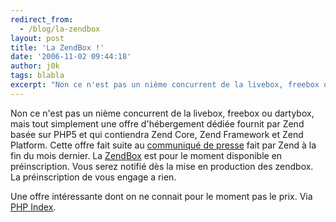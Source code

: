 ```yaml
---
redirect_from:
  - /blog/la-zendbox
layout: post
title: 'La ZendBox !'
date: '2006-11-02 09:44:18'
author: j0k
tags: blabla
excerpt: "Non ce n'est pas un nième concurrent de la livebox, freebox ou dartybox, mais tout simplement une offre d'hébergement dédiée fournit par Zend basée sur PHP5 et qui contiendra Zend Core, Zend Framework et Zend Platform.     \nCette offre fait suite au [communiqué de      …"
---
```


Non ce n'est pas un nième concurrent de la livebox, freebox ou dartybox, mais tout simplement une offre d'hébergement dédiée fournit par Zend basée sur PHP5 et qui contiendra Zend Core, Zend Framework et Zend Platform.
Cette offre fait suite au [communiqué de presse](http://www.zend.com/company/zend_news/announcements/2006/10/zend_technologies_announces_zendbox) fait par Zend à la fin du mois dernier.   La [ZendBox](http://www.zend.com/products/zendbox) est pour le moment disponible en préinscription. Vous serez notifié dès la mise en production des zendbox. La préinscription de vous engage a rien.

Une offre intéressante dont on ne connait pour le moment pas le prix.   Via [PHP Index](http://www.phpindex.com/index.php/2006/11/02/2578-zendbox).
